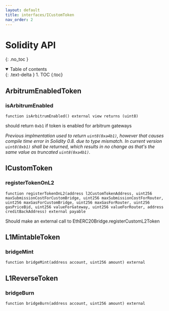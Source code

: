 ```yaml
---
layout: default
title: interfaces/ICustomToken
nav_order: 2
---
```


# Solidity API
{: .no_toc }

<details open markdown="block">
  <summary>
    Table of contents
  </summary>
  {: .text-delta }
1. TOC
{:toc}
</details>

## ArbitrumEnabledToken

### isArbitrumEnabled

```solidity
function isArbitrumEnabled() external view returns (uint8)
```

should return `0xb1` if token is enabled for arbitrum gateways

_Previous implmentation used to return `uint8(0xa4b1)`, however that causes compile time error in Solidity 0.8. due to type mismatch.
     In current version `uint8(0xb1)` shall be returned, which results in no change as that's the same value as truncated `uint8(0xa4b1)`._

## ICustomToken

### registerTokenOnL2

```solidity
function registerTokenOnL2(address l2CustomTokenAddress, uint256 maxSubmissionCostForCustomBridge, uint256 maxSubmissionCostForRouter, uint256 maxGasForCustomBridge, uint256 maxGasForRouter, uint256 gasPriceBid, uint256 valueForGateway, uint256 valueForRouter, address creditBackAddress) external payable
```

Should make an external call to EthERC20Bridge.registerCustomL2Token

## L1MintableToken

### bridgeMint

```solidity
function bridgeMint(address account, uint256 amount) external
```

## L1ReverseToken

### bridgeBurn

```solidity
function bridgeBurn(address account, uint256 amount) external
```

